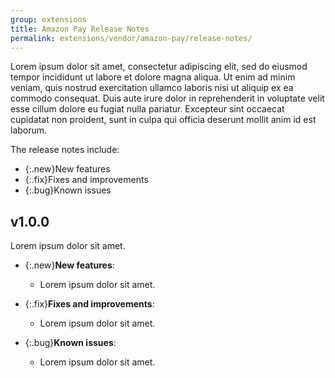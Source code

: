 ```yaml
---
group: extensions
title: Amazon Pay Release Notes
permalink: extensions/vendor/amazon-pay/release-notes/
---
```


Lorem ipsum dolor sit amet, consectetur adipiscing elit, sed do eiusmod tempor incididunt ut labore et dolore magna aliqua. Ut enim ad minim veniam, quis nostrud exercitation ullamco laboris nisi ut aliquip ex ea commodo consequat. Duis aute irure dolor in reprehenderit in voluptate velit esse cillum dolore eu fugiat nulla pariatur. Excepteur sint occaecat cupidatat non proident, sunt in culpa qui officia deserunt mollit anim id est laborum.

The release notes include:

-  {:.new}New features
-  {:.fix}Fixes and improvements
-  {:.bug}Known issues

## v1.0.0

Lorem ipsum dolor sit amet.

-  {:.new}**New features**:

   -  Lorem ipsum dolor sit amet.

-  {:.fix}**Fixes and improvements**:

   -  Lorem ipsum dolor sit amet.

-  {:.bug}**Known issues**:

   -  Lorem ipsum dolor sit amet.
